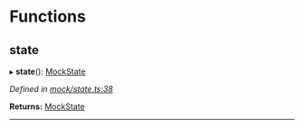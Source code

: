 

# Functions

<a id="state"></a>

##  state

▸ **state**(): [MockState](_mock_types_d_.md#mockstate)

*Defined in [mock/state.ts:38](https://github.com/polkadot-js/api/blob/5a770c7/packages/api-provider/src/mock/state.ts#L38)*

**Returns:** [MockState](_mock_types_d_.md#mockstate)

___

